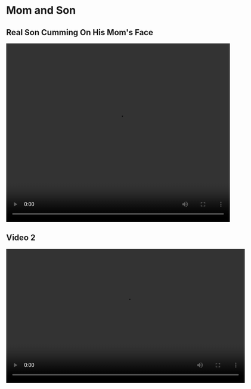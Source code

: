 # Mom and Son 

## Real Son Cumming On His Mom's Face
<video width="600" height="480" controls>
  <source src="https://dood.li/e/sm9tgsaejts3" type="video/mp4">
  Your browser does not support the video tag.
</video>

## Video 2
<video width="640" height="360" controls>
  <source src="videos/category1/video2.mp4" type="video/mp4">
  Your browser does not support the video tag.
</video>


